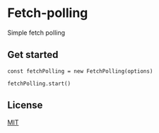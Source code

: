 # Fetch-polling

Simple fetch polling


## Get started

```tsx
const fetchPolling = new FetchPolling(options)

fetchPolling.start()
```

## License

[MIT](./LICENSE)